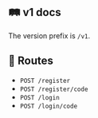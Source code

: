 ## 🛤️ v1 docs

The version prefix is `/v1`.


## 🔌 Routes

- `POST /register`
- `POST /register/code`
- `POST /login`
- `POST /login/code`

